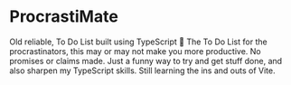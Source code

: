# ProcrastiMate

Old reliable, To Do List built using TypeScript 📃
The To Do List for the procrastinators, this may or may not make you more productive. No promises or claims made. Just a funny way to try and get stuff done, and also sharpen my TypeScript skills. Still learning the ins and outs of Vite.
